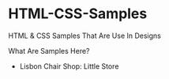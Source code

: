 # HTML-CSS-Samples
HTML &amp; CSS Samples That Are Use In Designs

What Are Samples Here? 
<ul>
  <li> Lisbon Chair Shop: Little Store </li>
</ul>
